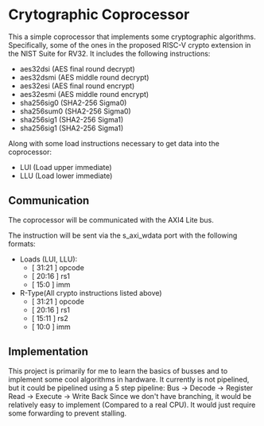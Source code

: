 # Crytographic Coprocessor
This a simple coprocessor that implements some cryptographic algorithms. Specifically, some of the ones in
the proposed RISC-V crypto extension in the NIST Suite for RV32.
It includes the following instructions:
- aes32dsi (AES final round decrypt)
- aes32dsmi (AES middle round decrypt)
- aes32esi (AES final round encrypt)
- aes32esmi (AES  middle round encrypt)
- sha256sig0 (SHA2-256 Sigma0)
- sha256sum0 (SHA2-256 Sigma0)
- sha256sig1 (SHA2-256 Sigma1)
- sha256sig1 (SHA2-256 Sigma1) 

Along with some load instructions necessary to get data into the coprocessor:
- LUI (Load upper immediate)
- LLU (Load lower immediate)


## Communication
The coprocessor will be communicated with the AXI4 Lite bus.

The instruction will be sent via the s_axi_wdata port with the following formats:

- Loads (LUI, LLU): 
  - [ 31:21 ] opcode
  - [ 20:16 ] rs1
  - [ 15:0 ] imm
- R-Type(All crypto instructions listed above)
  - [ 31:21 ] opcode
  - [ 20:16 ] rs1
  - [ 15:11 ] rs2
  - [ 10:0 ] imm

## Implementation
This project is primarily for me to learn the basics of busses and to implement some cool algorithms in hardware. It currently is not pipelined, but it could be pipelined using a 5 step pipeline:
Bus -> Decode -> Register Read -> Execute -> Write Back
Since we don't have branching, it would be relatively easy to implement (Compared to a real CPU). It would just require some forwarding to prevent stalling.
